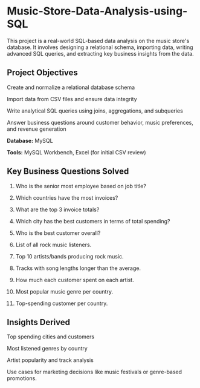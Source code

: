 # Music-Store-Data-Analysis-using-SQL
This project is a real-world SQL-based data analysis on the music store's database. It involves designing a relational schema, importing data, writing advanced SQL queries, and extracting key business insights from the data.
## Project Objectives
Create and normalize a relational database schema

Import data from CSV files and ensure data integrity

Write analytical SQL queries using joins, aggregations, and subqueries

Answer business questions around customer behavior, music preferences, and revenue generation

**Database:** MySQL

**Tools:** MySQL Workbench, Excel (for initial CSV review)


## Key Business Questions Solved

1) Who is the senior most employee based on job title?

2) Which countries have the most invoices?

3) What are the top 3 invoice totals?

4) Which city has the best customers in terms of total spending?

5) Who is the best customer overall?

6) List of all rock music listeners.

7) Top 10 artists/bands producing rock music.

8) Tracks with song lengths longer than the average.

9) How much each customer spent on each artist.

10) Most popular music genre per country.

11) Top-spending customer per country.


## Insights Derived

Top spending cities and customers

Most listened genres by country

Artist popularity and track analysis

Use cases for marketing decisions like music festivals or genre-based promotions.
